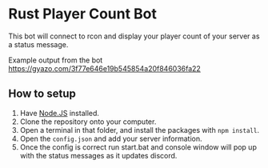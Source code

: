 # Rust Player Count Bot

This bot will connect to rcon and display your player count of your server as a status message.

Example output from the bot 
https://gyazo.com/3f77e646e19b545854a20f846036fa22

## How to setup

1. Have [Node.JS](https://nodejs.org) installed.
2. Clone the repository onto your computer.
3. Open a terminal in that folder, and install the packages with `npm install`.
4. Open the `config.json` and add your server information.
5. Once the config is correct run start.bat and console window will pop up with the status messages as it updates discord.

